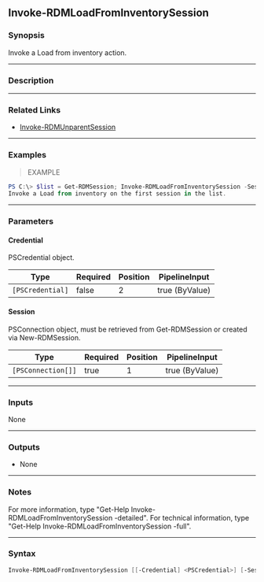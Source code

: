 Invoke-RDMLoadFromInventorySession
----------------------------------

### Synopsis
Invoke a Load from inventory action.

---

### Description

---

### Related Links
* [Invoke-RDMUnparentSession](Invoke-RDMUnparentSession)

---

### Examples
> EXAMPLE

```PowerShell
PS C:\> $list = Get-RDMSession; Invoke-RDMLoadFromInventorySession -Session $list[0]; Set-RDMSession -Session $list[0] -Refresh
Invoke a Load from inventory on the first session in the list.
```

---

### Parameters
#### **Credential**
PSCredential object.

|Type            |Required|Position|PipelineInput |
|----------------|--------|--------|--------------|
|`[PSCredential]`|false   |2       |true (ByValue)|

#### **Session**
PSConnection object, must be retrieved from Get-RDMSession or created via New-RDMSession.

|Type              |Required|Position|PipelineInput |
|------------------|--------|--------|--------------|
|`[PSConnection[]]`|true    |1       |true (ByValue)|

---

### Inputs
None

---

### Outputs
* None

---

### Notes
For more information, type "Get-Help Invoke-RDMLoadFromInventorySession -detailed". For technical information, type "Get-Help Invoke-RDMLoadFromInventorySession -full".

---

### Syntax
```PowerShell
Invoke-RDMLoadFromInventorySession [[-Credential] <PSCredential>] [-Session] <PSConnection[]> [<CommonParameters>]
```
